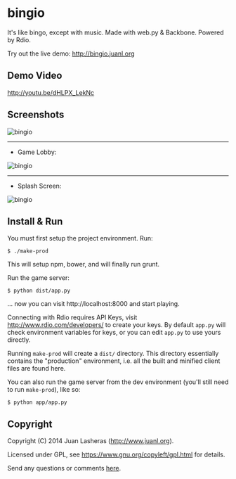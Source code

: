 bingio
======

It's like bingo, except with music. Made with web.py & Backbone. Powered by Rdio.

Try out the live demo: http://bingio.juanl.org

## Demo Video

http://youtu.be/dHLPX_LekNc

## Screenshots

![bingio](https://raw.github.com/jlas/bingio/master/media/screenshot-game.png)

---

* Game Lobby:

![bingio](https://raw.github.com/jlas/bingio/master/media/screenshot-lobby.png)

---

* Splash Screen:

![bingio](https://raw.github.com/jlas/bingio/master/media/screenshot-splash.png)

## Install & Run

You must first setup the project environment. Run:

    $ ./make-prod

This will setup npm, bower, and will finally run grunt.

Run the game server:

    $ python dist/app.py

... now you can visit http://localhost:8000 and start playing.

Connecting with Rdio requires API Keys, visit http://www.rdio.com/developers/
to create your keys. By default <code>app.py</code> will check environment
variables for keys, or you can edit <code>app.py</code> to use yours directly.

Running <code>make-prod</code> will create a <code>dist/</code> directory. This
directory essentially contains the "production" environment, i.e. all the built
and minified client files are found here.

You can also run the game server from the dev environment (you'll still
need to run <code>make-prod</code>), like so:

    $ python app/app.py

Copyright
---------

Copyright (C) 2014 Juan Lasheras (http://www.juanl.org).

Licensed under GPL, see https://www.gnu.org/copyleft/gpl.html for details.

Send any questions or comments [here](http://twitter.com/jlas_).
